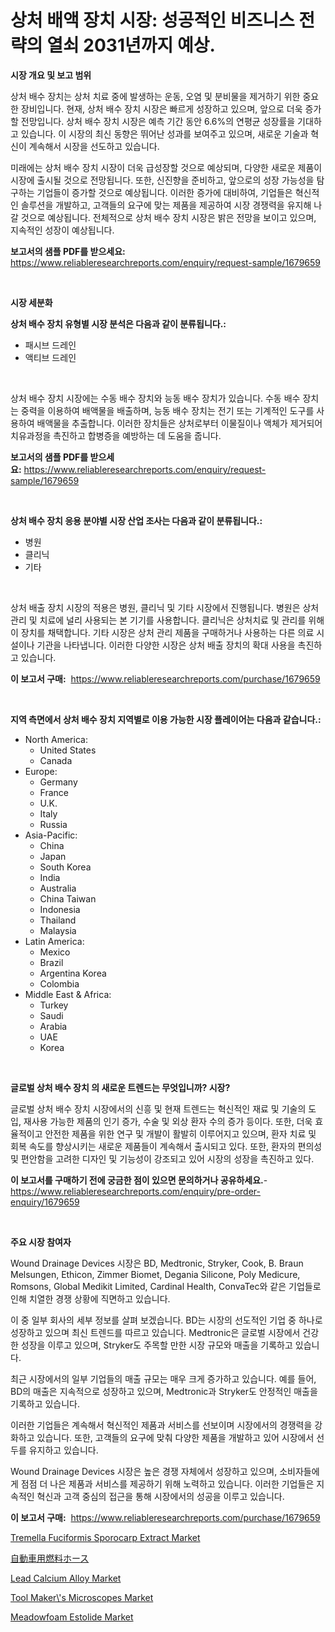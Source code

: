 <p><h1>상처 배액 장치 시장: 성공적인 비즈니스 전략의 열쇠 2031년까지 예상.</h1></p><p><strong>시장 개요 및 보고 범위</strong></p>
<p><p>상처 배수 장치는 상처 치료 중에 발생하는 운동, 오염 및 분비물을 제거하기 위한 중요한 장비입니다. 현재, 상처 배수 장치 시장은 빠르게 성장하고 있으며, 앞으로 더욱 증가할 전망입니다. 상처 배수 장치 시장은 예측 기간 동안 6.6%의 연평균 성장률을 기대하고 있습니다. 이 시장의 최신 동향은 뛰어난 성과를 보여주고 있으며, 새로운 기술과 혁신이 계속해서 시장을 선도하고 있습니다.</p><p>미래에는 상처 배수 장치 시장이 더욱 급성장할 것으로 예상되며, 다양한 새로운 제품이 시장에 출시될 것으로 전망됩니다. 또한, 신진향을 준비하고, 앞으로의 성장 가능성을 탐구하는 기업들이 증가할 것으로 예상됩니다. 이러한 증가에 대비하여, 기업들은 혁신적인 솔루션을 개발하고, 고객들의 요구에 맞는 제품을 제공하여 시장 경쟁력을 유지해 나갈 것으로 예상됩니다. 전체적으로 상처 배수 장치 시장은 밝은 전망을 보이고 있으며, 지속적인 성장이 예상됩니다.</p></p>
<p><strong>보고서의 샘플 PDF를 받으세요:</strong> <a href="https://www.reliableresearchreports.com/enquiry/request-sample/1679659">https://www.reliableresearchreports.com/enquiry/request-sample/1679659</a></p>
<p>&nbsp;</p>
<p><strong>시장 세분화</strong></p>
<p><strong>상처 배수 장치 유형별 시장 분석은 다음과 같이 분류됩니다.:</strong></p>
<p><ul><li>패시브 드레인</li><li>액티브 드레인</li></ul></p>
<p>&nbsp;</p>
<p><p>상처 배수 장치 시장에는 수동 배수 장치와 능동 배수 장치가 있습니다. 수동 배수 장치는 중력을 이용하여 배액물을 배출하며, 능동 배수 장치는 전기 또는 기계적인 도구를 사용하여 배액물을 추출합니다. 이러한 장치들은 상처로부터 이물질이나 액체가 제거되어 치유과정을 촉진하고 합병증을 예방하는 데 도움을 줍니다.</p></p>
<p><strong>보고서의 샘플 PDF를 받으세요:</strong>&nbsp;<a href="https://www.reliableresearchreports.com/enquiry/request-sample/1679659">https://www.reliableresearchreports.com/enquiry/request-sample/1679659</a></p>
<p>&nbsp;</p>
<p><strong> 상처 배수 장치 응용 분야별 시장 산업 조사는 다음과 같이 분류됩니다.:</strong></p>
<p><ul><li>병원</li><li>클리닉</li><li>기타</li></ul></p>
<p>&nbsp;</p>
<p><p>상처 배출 장치 시장의 적용은 병원, 클리닉 및 기타 시장에서 진행됩니다. 병원은 상처 관리 및 치료에 널리 사용되는 본 기기를 사용합니다. 클리닉은 상처치료 및 관리를 위해 이 장치를 채택합니다. 기타 시장은 상처 관리 제품을 구매하거나 사용하는 다른 의료 시설이나 기관을 나타냅니다. 이러한 다양한 시장은 상처 배출 장치의 확대 사용을 촉진하고 있습니다.</p></p>
<p><strong>이 보고서 구매:</strong>&nbsp; <a href="https://www.reliableresearchreports.com/purchase/1679659">https://www.reliableresearchreports.com/purchase/1679659</a></p>
<p>&nbsp;</p>
<p><strong>지역 측면에서 상처 배수 장치 지역별로 이용 가능한 시장 플레이어는 다음과 같습니다.:</strong></p>
<p><ul>
    <li>
        North America:
        <ul>
            <li>United States</li>
            <li>Canada</li>
        </ul>
    </li>
    <li>
        Europe:
        <ul>
            <li>Germany</li>
            <li>France</li>
            <li>U.K.</li>
            <li>Italy</li>
            <li>Russia</li>
        </ul>
    </li>
    <li>
        Asia-Pacific:
        <ul>
            <li>China</li>
            <li>Japan</li>
            <li>South Korea</li>
            <li>India</li>
            <li>Australia</li>
            <li>China Taiwan</li>
            <li>Indonesia</li>
            <li>Thailand</li>
            <li>Malaysia</li>
        </ul>
    </li>
    <li>
        Latin America:
        <ul>
            <li>Mexico</li>
            <li>Brazil</li>
            <li>Argentina Korea</li>
            <li>Colombia</li>
        </ul>
    </li>
    <li>
        Middle East & Africa:
        <ul>
            <li>Turkey</li>
            <li>Saudi</li>
            <li>Arabia</li>
            <li>UAE</li>
            <li>Korea</li>
        </ul>
    </li>
    </ul></p>
<p>&nbsp;</p>
<p><strong>글로벌 상처 배수 장치 의 새로운 트렌드는 무엇입니까? 시장?</strong></p>
<p><p>글로벌 상처 배수 장치 시장에서의 신흥 및 현재 트렌드는 혁신적인 재료 및 기술의 도입, 재사용 가능한 제품의 인기 증가, 수술 및 외상 환자 수의 증가 등이다. 또한, 더욱 효율적이고 안전한 제품을 위한 연구 및 개발이 활발히 이루어지고 있으며, 환자 치료 및 회복 속도를 향상시키는 새로운 제품들이 계속해서 출시되고 있다. 또한, 환자의 편의성 및 편안함을 고려한 디자인 및 기능성이 강조되고 있어 시장의 성장을 촉진하고 있다.</p></p>
<p><strong>이 보고서를 구매하기 전에 궁금한 점이 있으면 문의하거나 공유하세요.</strong>- <a href="https://www.reliableresearchreports.com/enquiry/pre-order-enquiry/1679659">https://www.reliableresearchreports.com/enquiry/pre-order-enquiry/1679659</a></p>
<p>&nbsp;</p>
<p><strong>주요 시장 참여자</strong></p>
<p><p>Wound Drainage Devices 시장은 BD, Medtronic, Stryker, Cook, B. Braun Melsungen, Ethicon, Zimmer Biomet, Degania Silicone, Poly Medicure, Romsons, Global Medikit Limited, Cardinal Health, ConvaTec와 같은 기업들로 인해 치열한 경쟁 상황에 직면하고 있습니다.</p><p>이 중 일부 회사의 세부 정보를 살펴 보겠습니다. BD는 시장의 선도적인 기업 중 하나로 성장하고 있으며 최신 트렌드를 따르고 있습니다. Medtronic은 글로벌 시장에서 건강한 성장을 이루고 있으며, Stryker도 주목할 만한 시장 규모와 매출을 기록하고 있습니다.</p><p>최근 시장에서의 일부 기업들의 매출 규모는 매우 크게 증가하고 있습니다. 예를 들어, BD의 매출은 지속적으로 성장하고 있으며, Medtronic과 Stryker도 안정적인 매출을 기록하고 있습니다.</p><p>이러한 기업들은 계속해서 혁신적인 제품과 서비스를 선보이며 시장에서의 경쟁력을 강화하고 있습니다. 또한, 고객들의 요구에 맞춰 다양한 제품을 개발하고 있어 시장에서 선두를 유지하고 있습니다.</p><p>Wound Drainage Devices 시장은 높은 경쟁 자체에서 성장하고 있으며, 소비자들에게 점점 더 나은 제품과 서비스를 제공하기 위해 노력하고 있습니다. 이러한 기업들은 지속적인 혁신과 고객 중심의 접근을 통해 시장에서의 성공을 이루고 있습니다.</p></p>
<p><strong>이 보고서 구매:</strong>&nbsp;&nbsp;<a href="https://www.reliableresearchreports.com/purchase/1679659">https://www.reliableresearchreports.com/purchase/1679659</a></p>
<p><p><a href="https://github.com/irfadac/Market-Research-Report-List-2/blob/main/tremella-fuciformis-sporocarp-extract-market.md">Tremella Fuciformis Sporocarp Extract Market</a></p><p><a href="https://github.com/ycmtqqhvk3273/Market-Research-Report-List-1/blob/main/7564702191699.md">自動車用燃料ホース</a></p><p><a href="https://view.publitas.com/reportprime-1/lead-calcium-alloy-market-size-market-trends-and-growth-outlook-forecasted-for-period-from-2023-to-2030/">Lead Calcium Alloy Market</a></p><p><a href="https://pretty-mail-caf.notion.site/Tool-Maker-s-Microscopes-Market-Research-Report-Forecasted-for-Period-from-2024-2031-by-Market-T-de9332fe86524713a8e1c8821784f809">Tool Maker\'s Microscopes Market</a></p><p><a href="https://github.com/ashepherd82/Market-Research-Report-List-3/blob/main/meadowfoam-estolide-market.md">Meadowfoam Estolide Market</a></p></p>
